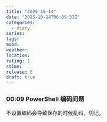 ```yaml
---
title: "2025-10-14"
date: "2025-10-14T06:09:33Z"
categories:
  - diary
series:
tags:
mood:
weather:
location:
rating: 1
stime:
release: 0
draft: true
---
```

### 00:09 PowerShell 编码问题

不设置编码会导致保存的时候乱码，切记。


